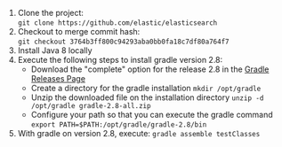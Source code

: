 1. Clone the project:  
   `git clone https://github.com/elastic/elasticsearch`
2. Checkout to merge commit hash:  
   `git checkout 3764b3ff800c94293aba0bb0fa18c7df80a764f7`
3. Install Java 8 locally
4. Execute the following steps to install gradle version 2.8:
   * Download the "complete" option for the release 2.8 in the [Gradle Releases Page](https://gradle.org/releases/)
   * Create a directory for the gradle installation
      `mkdir /opt/gradle`
   * Unzip the downloaded file on the installation directory
      `unzip -d /opt/gradle gradle-2.8-all.zip`
   * Configure your path so that you can execute the gradle command
      `export PATH=$PATH:/opt/gradle/gradle-2.8/bin`
5. With gradle on version 2.8, execute:
   `gradle assemble testClasses`
